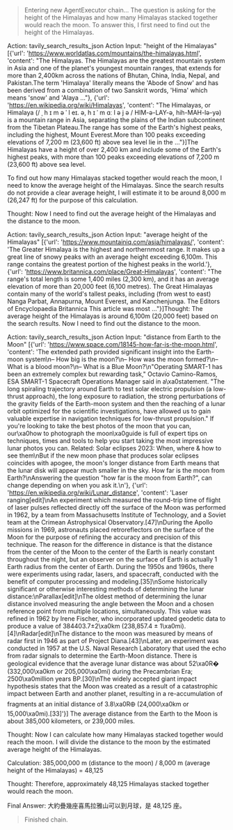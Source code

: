 > Entering new AgentExecutor chain...
The question is asking for the height of the Himalayas and how many Himalayas stacked together would reach the moon. To answer this, I first need to find out the height of the Himalayas.

Action: tavily_search_results_json
Action Input: "height of the Himalayas"
[{'url': 'https://www.worldatlas.com/mountains/the-himalayas.html', 'content': "The Himalayas. The Himalayas are the greatest mountain system in Asia and one of the planet's youngest mountain ranges, that extends for more than 2,400km across the nations of Bhutan, China, India, Nepal, and Pakistan.The term 'Himalaya' literally means the 'Abode of Snow' and has been derived from a combination of two Sanskrit words, 'Hima' which means 'snow' and 'Alaya ..."}, {'url': 'https://en.wikipedia.org/wiki/Himalayas', 'content': "The Himalayas, or Himalaya (/ ˌ h ɪ m ə ˈ l eɪ. ə, h ɪ ˈ m ɑː l ə j ə / HIM-ə-LAY-ə, hih-MAH-lə-yə) is a mountain range in Asia, separating the plains of the Indian subcontinent from the Tibetan Plateau.The range has some of the Earth's highest peaks, including the highest, Mount Everest.More than 100 peaks exceeding elevations of 7,200 m (23,600 ft) above sea level lie in the ..."}]The Himalayas have a height of over 2,400 km and include some of the Earth's highest peaks, with more than 100 peaks exceeding elevations of 7,200 m (23,600 ft) above sea level.

To find out how many Himalayas stacked together would reach the moon, I need to know the average height of the Himalayas. Since the search results do not provide a clear average height, I will estimate it to be around 8,000 m (26,247 ft) for the purpose of this calculation.

Thought: Now I need to find out the average height of the Himalayas and the distance to the moon.

Action: tavily_search_results_json
Action Input: "average height of the Himalayas"
[{'url': 'https://www.mountainiq.com/asia/himalayas/', 'content': 'The Greater Himalaya is the highest and northernmost range. It makes up a great line of snowy peaks with an average height exceeding 6,100m. This range contains the greatest portion of the highest peaks in the world.'}, {'url': 'https://www.britannica.com/place/Great-Himalayas', 'content': "The range's total length is some 1,400 miles (2,300 km), and it has an average elevation of more than 20,000 feet (6,100 metres). The Great Himalayas contain many of the world's tallest peaks, including (from west to east) Nanga Parbat, Annapurna, Mount Everest, and Kanchenjunga. The Editors of Encyclopaedia Britannica This article was most ..."}]Thought: The average height of the Himalayas is around 6,100m (20,000 feet) based on the search results. Now I need to find out the distance to the moon.

Action: tavily_search_results_json
Action Input: "distance from Earth to the Moon"
[{'url': 'https://www.space.com/18145-how-far-is-the-moon.html', 'content': 'The extended path provided significant insight into the Earth-moon system\n– How big is the moon?\n– How was the moon formed?\n– What is a blood moon?\n– What is a Blue Moon?\n"Operating SMART-1 has been an extremely complex but rewarding task," Octavio Camino-Ramos, ESA SMART-1 Spacecraft Operations Manager said in a\xa0statement. "The long spiraling trajectory around Earth to test solar electric propulsion (a low-thrust approach), the long exposure to radiation, the strong perturbations of the gravity fields of the Earth-moon system and then the reaching of a lunar orbit optimized for the scientific investigations, have allowed us to gain valuable expertise in navigation techniques for low-thrust propulsion." If you\'re looking to take the best photos of the moon that you can, our\xa0how to photograph the moon\xa0guide is full of expert tips on techniques, times and tools to help you start taking the most impressive lunar photos you can. Related: Solar eclipses 2023: When, where & how to see them\nBut if the new moon phase that produces solar eclipses coincides with apogee, the moon\'s longer distance from Earth means that the lunar disk will appear much smaller in the sky. How far is the moon from Earth?\nAnswering the question "how far is the moon from Earth?", can change depending on when you ask it.\n'}, {'url': 'https://en.wikipedia.org/wiki/Lunar_distance', 'content': 'Laser ranging[edit]\nAn experiment which measured the round-trip time of flight of laser pulses reflected directly off the surface of the Moon was performed in 1962, by a team from Massachusetts Institute of Technology, and a Soviet team at the Crimean Astrophysical Observatory.[47]\nDuring the Apollo missions in 1969, astronauts placed retroreflectors on the surface of the Moon for the purpose of refining the accuracy and precision of this technique. The reason for the difference in distance is that the distance from the center of the Moon to the center of the Earth is nearly constant throughout the night, but an observer on the surface of Earth is actually 1 Earth radius from the center of Earth. During the 1950s and 1960s, there were experiments using radar, lasers, and spacecraft, conducted with the benefit of computer processing and modeling.[35]\nSome historically significant or otherwise interesting methods of determining the lunar distance:\nParallax[edit]\nThe oldest method of determining the lunar distance involved measuring the angle between the Moon and a chosen reference point from multiple locations, simultaneously. This value was refined in 1962 by Irene Fischer, who incorporated updated geodetic data to produce a value of 384403.7±2\xa0km (238,857.4 ± 1\xa0mi).[4]\nRadar[edit]\nThe distance to the moon was measured by means of radar first in 1946 as part of Project Diana.[43]\nLater, an experiment was conducted in 1957 at the U.S. Naval Research Laboratory that used the echo from radar signals to determine the Earth-Moon distance. There is geological evidence that the average lunar distance was about 52\xa0R�  (332,000\xa0km or 205,000\xa0mi) during the Precambrian Era; 2500\xa0million years BP.[30]\nThe widely accepted giant impact hypothesis states that the Moon was created as a result of a catastrophic impact between Earth and another planet, resulting in a re-accumulation of fragments at an initial distance of 3.8\xa0R🜨 (24,000\xa0km or 15,000\xa0mi).[33]'}] The average distance from the Earth to the Moon is about 385,000 kilometers, or 239,000 miles.

Thought: Now I can calculate how many Himalayas stacked together would reach the moon. I will divide the distance to the moon by the estimated average height of the Himalayas.

Calculation: 385,000,000 m (distance to the moon) / 8,000 m (average height of the Himalayas) = 48,125

Thought: Therefore, approximately 48,125 Himalayas stacked together would reach the moon.

Final Answer: 大約疊幾座喜馬拉雅山可以到月球，是 48,125 座。

> Finished chain.
